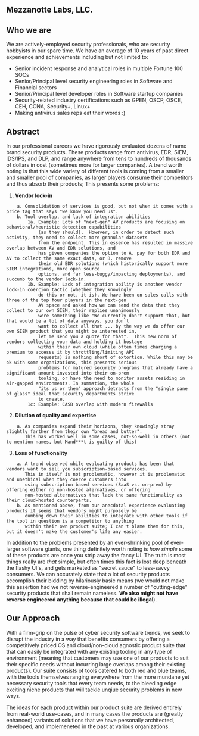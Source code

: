 ## Mezzanotte Labs, LLC.

## Who we are
We are actively-employed security professionals, who are security hobbyists in our spare time.
We have an average of 10 years of past direct experience and achievements including but not limited to:
   - Senior incident response and analytical roles in multiple Fortune 100 SOCs
   - Senior/Principal level security engineering roles in Software and Financial sectors
   - Senior/Principal level developer roles in Software startup companies
   - Security-related industry certifications such as GPEN, OSCP, OSCE, CEH, CCNA, Security+, Linux+
   - Making antivirus sales reps eat their words :)

## Abstract
In our professional careers we have rigorously evaluated dozens of name brand security products. These products
range from antivirus, EDR, SIEM, IDS/IPS, and DLP, and range anywhere from tens to hundreds of thousands of dollars
in cost (sometimes more for larger companies).  A trend worth noting is that this wide variety of different tools
is coming from a smaller and smaller pool of companies, as larger players consume their competitors and thus absorb
their products; This presents some problems:

1. **Vendor lock-in**
```
    a. Consolidation of services is good, but not when it comes with a price tag that says "we know you need us".
    b. Tool overlap, and lack of integration abilities
        1a. Example: Lots of "next-gen" AV products are focusing on behavioral/heuristic detection capabilities
            (as they should).  However, in order to detect such activity, they need to collect more granular datasets
            from the endpoint. This in essence has resulted in massive overlap between AV and EDR solutions, and
            has given companies the option to A. pay for both EDR and AV to collect the same exact data, or B. remove
            their old EDR solutions (which historically support more SIEM integrations, more open source
            options, and far less-buggy/impacting deployments), and succumb to the vendor lock-in.
        1b. Example: Lack of integration ability is another vendor lock-in coercion tactic (whether they knowingly
            do this or not, it is). We have been on sales calls with three of the top four players in the next-gen
            AV space and asked how we can send the data that they collect to our own SIEM, their replies unanimously
            were something like "We currently don't support that, but that would be a lot of data anyways, you don't
            want to collect all that ... by the way we do offer our own SIEM product that you might be interested in,
            let me send you a quote for that".  This new norm of vendors collecting your data and holding it hostage
            within their own cloud (while often times charging a premium to accesss it by throttling/limiting API
            requests) is nothing short of extortion. While this may be ok with some organizations, this presents serious
            problems for matured security programs that already have a significant amount invested into their on-prem
            tooling, or have the need to monitor assets residing in air-gapped environments. In summation, the whole
            "its us or them" approach detracts from the "single pane of glass" ideal that security departments strive
            to create.
        1c: Example: CASB overlap with modern firewalls
```
2. **Dilution of quality and expertise**
```
    a. As companies expand their horizons, they knowingly stray slightly farther from their own "bread and butter".
       This has worked well in some cases, not-so-well in others (not to mention names, but Mand***t is guilty of this)
```
3. **Loss of functionality**
```
    a. A trend observed while evaluating products has been that vendors want to sell you subscription-based services.
       This in itself is not problematic, however it is problematic and unethical when they coerce customers into
       using subscription based services (SaaS vs. on-prem) by offering either no non-hosted alernatives, or offering
       non-hosted alternatives that lack the same functionality as their cloud-hosted counterparts.
    b. As mentioned above, from our anecdotal experience evaluating products it seems that vendors might purposely be
       dumbing down their abilities to integrate with other tools if the tool in question is a competitor to anything
       within their own product suite; I can't blame them for this, but it doesn't make the customer's life any easier.
```
In addition to the problems presented by an ever-shrinking pool of ever-larger software giants, one thing definitely
worth noting is *how simple* some of these products are once you strip away the fancy UI. The truth is most things
really are *that* simple, but often times this fact is lost deep beneath the flashy UI's, and gets marketed as "secret sauce"
to less-savvy consumers.  We can accurately state that a lot of security products accomplish their bidding by
hilariously basic means (we would not make this assertion had we not reverse-engineered a number of "cutting-edge"
security products that shall remain nameless. **We also might not have reverse engineered anything because that could
be illegal**).

## Our Approach

With a firm-grip on the pulse of cyber security software trends, we seek to disrupt the industry in a way that
benefits consumers by offering a competitively priced OS and cloud/non-cloud agnostic product suite that that can easily be integrated
with any existing tooling in any type of environment (meaning that customers may use one of our products to suit their specific needs without
incurring large overlaps among their existing products).  Our suite consists of tools catered to both red and blue teams,
with the tools themselves ranging everywhere from the more mundane yet necessary security tools that every team needs,
to the bleeding edge exciting niche products that will tackle unqiue security problems in new ways.

The ideas for each product within our product suite are derived entirely from real-world use-cases, and in many cases
the products are (greatly enhanced) variants of solutions that we have personally architected, developed, and
implemeneted in the past at various organizations.


